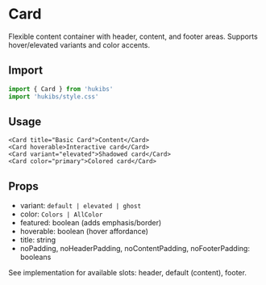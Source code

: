 # Card

Flexible content container with header, content, and footer areas. Supports hover/elevated variants and color accents.

## Import

```ts
import { Card } from 'hukibs'
import 'hukibs/style.css'
```

## Usage

```vue
<Card title="Basic Card">Content</Card>
<Card hoverable>Interactive card</Card>
<Card variant="elevated">Shadowed card</Card>
<Card color="primary">Colored card</Card>
```

## Props

- variant: `default | elevated | ghost`
- color: `Colors | AllColor`
- featured: boolean (adds emphasis/border)
- hoverable: boolean (hover affordance)
- title: string
- noPadding, noHeaderPadding, noContentPadding, noFooterPadding: booleans

See implementation for available slots: header, default (content), footer.
